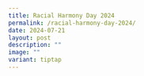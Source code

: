 ```yaml
---
title: Racial Harmony Day 2024
permalink: /racial-harmony-day-2024/
date: 2024-07-21
layout: post
description: ""
image: ""
variant: tiptap
---
```

